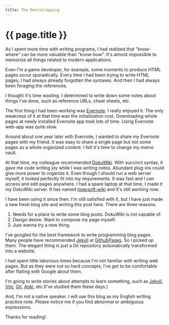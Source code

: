```yaml
---
title: The Bootstrapping
---
```

{{ page.title }}
================
As I spent more time with writing programs, I had realized that "know-where" can be more valuable than "know-how". It's almost impossible to memorize all things related to modern applications.

Even I'm a game developer, for example, some moments to produce HTML pages occur sporadically. Every time I had been trying to write HTML pages, I had always already forgotten the syntaxes. And then I had always been foraging the references.

I thought it's time wasting. I determined to write down some notes about things I've done, such as reference URLs, cheat sheets, etc.

The first thing I had been working was [Evernote]. I really enjoyed it. The only weakness of it at that time was the initialization cost. Downloading whole pages at newly installed Evernote app took lots of time. Using Evernote web-app was quite slow.

Around about one year later with Evernote, I wanted to share my Evernote pages with my friend. It was easy to share a single page but not some pages as a whole organized content. I felt it's time to change my memo vault.

At that time, my colleague recommended [DokuWiki]. With succinct syntax, it gave me code writing joy while I was writing notes. Abundant plug-ins could give more power to organize it. Even though I should run a web server myself, it looked perfectly fit into my requirements. It was fast and I can access and edit pages anywhere. I had a spare laptop at that time, I made it my DokuWiki server. It has named [hoeysoft-wiki] and it's still working now.

I have been using it since then. I'm still satisfied with it, but I have just made a new fresh blog site and writing this post here. There are three reasons.

1. Needs for a place to write some blog posts. DokuWiki is not capable of.
2. Design desire. Want to compose my page myself.
3. Just wanna try a new thing.

I've googled for the best framework to write programming blog pages. Many people have recommended [Jekyll] at [GithubPages]. So I picked up them. The elegant thing is just a Git repository automatically transformed into a website.

I had spent little laborious times because I'm not familiar with writing web pages. But as they were not so hard concepts, I've got to be comfortable after flailing with Google about them.

I'm going to write stories about attempts to learn something, such as [Jekyll], [Vim], [Git], [Anki], etc.(I've studied them these days.)

And, I'm not a native speaker. I will use this blog as my English writing practice note. Please notice me if you find abnormal or ambiguous expressions.

Thanks for reading!

[Evernote]: http://evernote.com "Evernote" 
[DokuWiki]: http://dokuwiki.org "DokuWiki"
[hoeysoft-wiki]: http://wiki.hoeysoft.com "hoeysoft-wiki"

[Jekyll]: http://jekyllrb.com/ "Jekyll"
[GithubPages]: https://pages.github.com/ "GithubPages"
[Vim]: http://www.vim.org "Vim"
[Git]: http://git-scm.com "Git"
[Anki]: http://ankisrs.net/ "Anki" 
